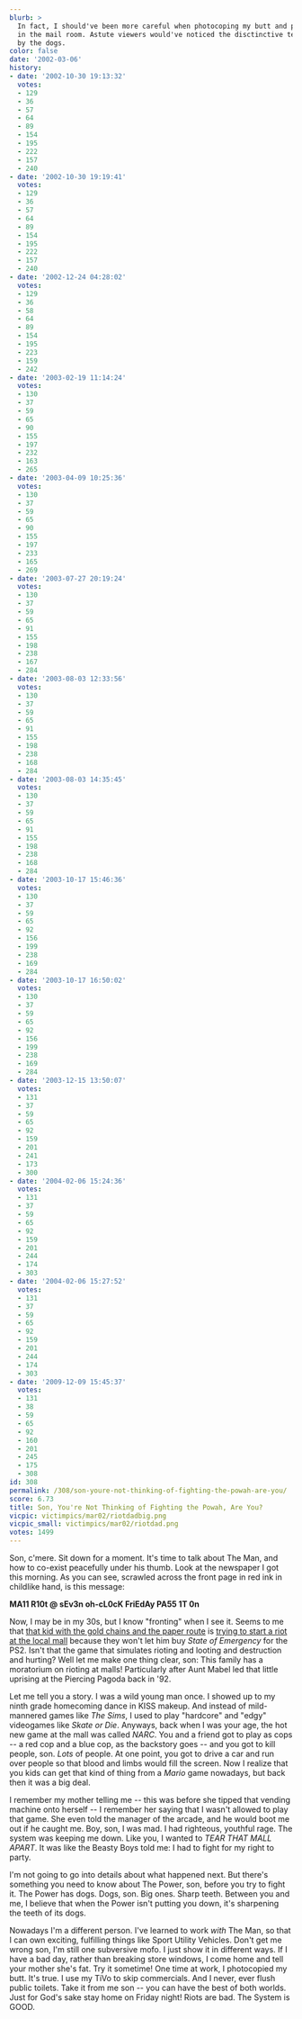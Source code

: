 ```yaml
---
blurb: >
  In fact, I should've been more careful when photocoping my butt and posting it up
  in the mail room. Astute viewers would've noticed the disctinctive teeth marks left
  by the dogs.
color: false
date: '2002-03-06'
history:
- date: '2002-10-30 19:13:32'
  votes:
  - 129
  - 36
  - 57
  - 64
  - 89
  - 154
  - 195
  - 222
  - 157
  - 240
- date: '2002-10-30 19:19:41'
  votes:
  - 129
  - 36
  - 57
  - 64
  - 89
  - 154
  - 195
  - 222
  - 157
  - 240
- date: '2002-12-24 04:28:02'
  votes:
  - 129
  - 36
  - 58
  - 64
  - 89
  - 154
  - 195
  - 223
  - 159
  - 242
- date: '2003-02-19 11:14:24'
  votes:
  - 130
  - 37
  - 59
  - 65
  - 90
  - 155
  - 197
  - 232
  - 163
  - 265
- date: '2003-04-09 10:25:36'
  votes:
  - 130
  - 37
  - 59
  - 65
  - 90
  - 155
  - 197
  - 233
  - 165
  - 269
- date: '2003-07-27 20:19:24'
  votes:
  - 130
  - 37
  - 59
  - 65
  - 91
  - 155
  - 198
  - 238
  - 167
  - 284
- date: '2003-08-03 12:33:56'
  votes:
  - 130
  - 37
  - 59
  - 65
  - 91
  - 155
  - 198
  - 238
  - 168
  - 284
- date: '2003-08-03 14:35:45'
  votes:
  - 130
  - 37
  - 59
  - 65
  - 91
  - 155
  - 198
  - 238
  - 168
  - 284
- date: '2003-10-17 15:46:36'
  votes:
  - 130
  - 37
  - 59
  - 65
  - 92
  - 156
  - 199
  - 238
  - 169
  - 284
- date: '2003-10-17 16:50:02'
  votes:
  - 130
  - 37
  - 59
  - 65
  - 92
  - 156
  - 199
  - 238
  - 169
  - 284
- date: '2003-12-15 13:50:07'
  votes:
  - 131
  - 37
  - 59
  - 65
  - 92
  - 159
  - 201
  - 241
  - 173
  - 300
- date: '2004-02-06 15:24:36'
  votes:
  - 131
  - 37
  - 59
  - 65
  - 92
  - 159
  - 201
  - 244
  - 174
  - 303
- date: '2004-02-06 15:27:52'
  votes:
  - 131
  - 37
  - 59
  - 65
  - 92
  - 159
  - 201
  - 244
  - 174
  - 303
- date: '2009-12-09 15:45:37'
  votes:
  - 131
  - 38
  - 59
  - 65
  - 92
  - 160
  - 201
  - 245
  - 175
  - 308
id: 308
permalink: /308/son-youre-not-thinking-of-fighting-the-powah-are-you/
score: 6.73
title: Son, You're Not Thinking of Fighting the Powah, Are You?
vicpic: victimpics/mar02/riotdadbig.png
vicpic_small: victimpics/mar02/riotdad.png
votes: 1499
---
```


Son, c'mere. Sit down for a moment. It's time to talk about The Man, and
how to co-exist peacefully under his thumb. Look at the newspaper I got
this morning. As you can see, scrawled across the front page in red ink
in childlike hand, is this message:

**MA11 R10t @ sEv3n oh-cL0cK FriEdAy PA55 1T 0n**

Now, I may be in my 30s, but I know "fronting" when I see it. Seems to
me that [that kid with the gold chains and the paper
route](@/victim/304.md) is [trying to start a riot at the local
mall](@/victim/306.md) because they won't let him buy *State of
Emergency* for the PS2. Isn't that the game that simulates rioting and
looting and destruction and hurting? Well let me make one thing clear,
son: This family has a moratorium on rioting at malls! Particularly
after Aunt Mabel led that little uprising at the Piercing Pagoda back in
'92.

Let me tell you a story. I was a wild young man once. I showed up to my
ninth grade homecoming dance in KISS makeup. And instead of
mild-mannered games like *The Sims*, I used to play "hardcore" and
"edgy" videogames like *Skate or Die*. Anyways, back when I was your
age, the hot new game at the mall was called *NARC*. You and a friend
got to play as cops -- a red cop and a blue cop, as the backstory goes
-- and you got to kill people, son. *Lots* of people. At one point, you
got to drive a car and run over people so that blood and limbs would
fill the screen. Now I realize that you kids can get that kind of thing
from a *Mario* game nowadays, but back then it was a big deal.

I remember my mother telling me -- this was before she tipped that
vending machine onto herself -- I remember her saying that I wasn't
allowed to play that game. She even told the manager of the arcade, and
he would boot me out if he caught me. Boy, son, I was mad. I had
righteous, youthful rage. The system was keeping me down. Like you, I
wanted to *TEAR THAT MALL APART*. It was like the Beasty Boys told me: I
had to fight for my right to party.

I'm not going to go into details about what happened next. But there's
something you need to know about The Power, son, before you try to fight
it. The Power has dogs. Dogs, son. Big ones. Sharp teeth. Between you
and me, I believe that when the Power isn't putting you down, it's
sharpening the teeth of its dogs.

Nowadays I'm a different person. I've learned to work *with* The Man, so
that I can own exciting, fulfilling things like Sport Utility Vehicles.
Don't get me wrong son, I'm still one subversive mofo. I just show it in
different ways. If I have a bad day, rather than breaking store windows,
I come home and tell your mother she's fat. Try it sometime! One time at
work, I photocopied my butt. It's true. I use my TiVo to skip
commercials. And I never, ever flush public toilets. Take it from me son
-- you can have the best of both worlds. Just for God's sake stay home
on Friday night! Riots are bad. The System is GOOD.